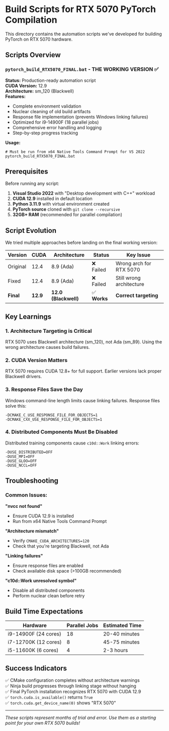 # Build Scripts for RTX 5070 PyTorch Compilation

This directory contains the automation scripts we've developed for building PyTorch on RTX 5070 hardware.

## Scripts Overview

### `pytorch_build_RTX5070_FINAL.bat` - **THE WORKING VERSION** ✅

**Status:** Production-ready automation script  
**CUDA Version:** 12.9  
**Architecture:** sm_120 (Blackwell)  
**Features:**
- Complete environment validation
- Nuclear cleaning of old build artifacts  
- Response file implementation (prevents Windows linking failures)
- Optimized for i9-14900F (18 parallel jobs)
- Comprehensive error handling and logging
- Step-by-step progress tracking

**Usage:**
```batch
# Must be run from x64 Native Tools Command Prompt for VS 2022
pytorch_build_RTX5070_FINAL.bat
```

## Prerequisites

Before running any script:

1. **Visual Studio 2022** with "Desktop development with C++" workload
2. **CUDA 12.9** installed in default location
3. **Python 3.11.9** with virtual environment created
4. **PyTorch source** cloned with `git clone --recursive`
5. **32GB+ RAM** (recommended for parallel compilation)

## Script Evolution

We tried multiple approaches before landing on the final working version:

| Version | CUDA | Architecture | Status | Key Issue |
|---------|------|-------------|--------|-----------|
| Original | 12.4 | 8.9 (Ada) | ❌ Failed | Wrong arch for RTX 5070 |
| Fixed | 12.4 | 8.9 (Ada) | ❌ Failed | Still wrong architecture |
| **Final** | **12.9** | **12.0 (Blackwell)** | ✅ **Works** | **Correct targeting** |

## Key Learnings

### 1. Architecture Targeting is Critical
RTX 5070 uses Blackwell architecture (sm_120), not Ada (sm_89). Using the wrong architecture causes build failures.

### 2. CUDA Version Matters
RTX 5070 requires CUDA 12.8+ for full support. Earlier versions lack proper Blackwell drivers.

### 3. Response Files Save the Day
Windows command-line length limits cause linking failures. Response files solve this:
```batch
-DCMAKE_C_USE_RESPONSE_FILE_FOR_OBJECTS=1
-DCMAKE_CXX_USE_RESPONSE_FILE_FOR_OBJECTS=1
```

### 4. Distributed Components Must Be Disabled
Distributed training components cause `c10d::Work` linking errors:
```batch
-DUSE_DISTRIBUTED=OFF
-DUSE_MPI=OFF
-DUSE_GLOO=OFF
-DUSE_NCCL=OFF
```

## Troubleshooting

### Common Issues:

**"nvcc not found"**
- Ensure CUDA 12.9 is installed
- Run from x64 Native Tools Command Prompt

**"Architecture mismatch"**
- Verify `CMAKE_CUDA_ARCHITECTURES=120`
- Check that you're targeting Blackwell, not Ada

**"Linking failures"**
- Ensure response files are enabled
- Check available disk space (>100GB recommended)

**"c10d::Work unresolved symbol"**
- Disable all distributed components
- Perform nuclear clean before retry

## Build Time Expectations

| Hardware | Parallel Jobs | Estimated Time |
|----------|---------------|----------------|
| i9-14900F (24 cores) | 18 | 20-40 minutes |
| i7-12700K (12 cores) | 8 | 45-75 minutes |
| i5-11600K (6 cores) | 4 | 2-3 hours |

## Success Indicators

✅ CMake configuration completes without architecture warnings  
✅ Ninja build progresses through linking stage without hanging  
✅ Final PyTorch installation recognizes RTX 5070 with CUDA 12.9  
✅ `torch.cuda.is_available()` returns `True`  
✅ `torch.cuda.get_device_name(0)` shows "RTX 5070"

---

*These scripts represent months of trial and error. Use them as a starting point for your own RTX 5070 builds!*